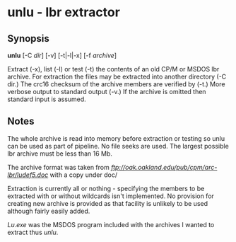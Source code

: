 # unlu - lbr extractor

## Synopsis

**unlu** [-C *dir*] [-v] [-t|-l|-x] [-f *archive*] 

Extract (-x), list (-l) or test (-t) the contents of an old CP/M or MSDOS lbr archive.
For extraction the files may be extracted into another directory (-C dir.)
The crc16 checksum of the archive members are verified by (-t.)
More verbose output to standard output (-v.)
If the archive is omitted then standard input is assumed.

## Notes

The whole archive is read into memory before extraction or testing so unlu can be used as part of pipeline. No file seeks are used.  The largest possible lbr archive must be less than 16 Mb.

The archive format was taken from *ftp://oak.oakland.edu/pub/cpm/arc-lbr/ludef5.doc* with a copy under doc/

Extraction is currently all or nothing - specifying the members to be extracted with or without wildcards isn't implemented.
No provision for creating new archive is provided as that facility is unlikely to be used although fairly easily added.

*Lu.exe* was the MSDOS program included with the archives I wanted to extract thus *unlu*.
